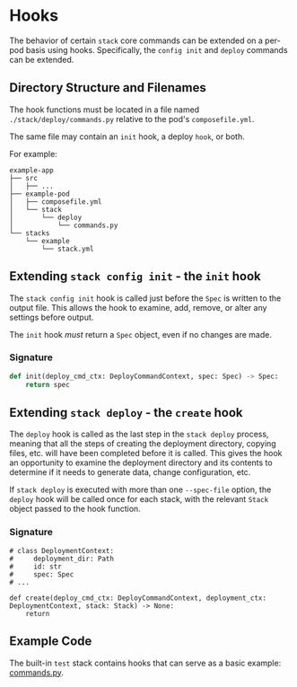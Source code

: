 # Hooks

The behavior of certain `stack` core commands can be extended on a per-pod basis using hooks.  Specifically, the
`config init` and `deploy` commands can be extended.

## Directory Structure and Filenames
The hook functions must be located in a file named `./stack/deploy/commands.py` relative to the pod's `composefile.yml`.

The same file may contain an `init` hook, a deploy `hook`, or both.

For example:
```
example-app
├── src
│   ├── ...
├── example-pod
│   ├── composefile.yml
│   └── stack
│       └── deploy
│           └── commands.py
└── stacks
    └── example
        └── stack.yml
```

## Extending `stack config init` - the `init` hook

The `stack config init` hook is called just before the `Spec` is written to the output file.  This allows the hook 
to examine, add, remove, or alter any settings before output.

The `init` hook _must_ return a `Spec` object, even if no changes are made.

### Signature

```python
def init(deploy_cmd_ctx: DeployCommandContext, spec: Spec) -> Spec:
    return spec
```

## Extending `stack deploy` - the `create` hook

The `deploy` hook is called as the last step in the `stack deploy` process, meaning that all the steps of creating
the deployment directory, copying files, etc. will have been completed before it is called.  This gives the hook an
opportunity to examine the deployment directory and its contents to determine if it needs to generate data,
change configuration, etc.

If `stack deploy` is executed with more than one `--spec-file` option, the `deploy` hook will be called once for
each stack, with the relevant `Stack` object passed to the hook function.

### Signature
```
# class DeploymentContext:
#     deployment_dir: Path
#     id: str
#     spec: Spec
# ...
 
def create(deploy_cmd_ctx: DeployCommandContext, deployment_ctx: DeploymentContext, stack: Stack) -> None:
    return
```


## Example Code

The built-in `test` stack contains hooks that can serve as a basic example: [commands.py](../src/stack/data/stacks/test/deploy/commands.py).